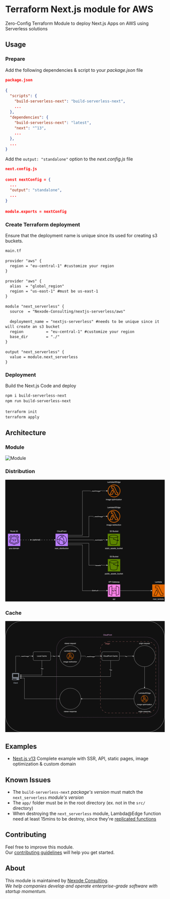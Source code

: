 # Terraform Next.js module for AWS

Zero-Config Terraform Module to deploy Next.js Apps on AWS using Serverless solutions


## Usage

### Prepare 

Add the following dependencies & script to your _package.json_ file

```json
package.json

{
  "scripts": {
    "build-serverless-next": "build-serverless-next",
    ...
  },
  "dependencies": {
    "build-serverless-next": "latest",
    "next": "^13",
    ...
  },
  ...
}
```

Add the `output: "standalone"` option to the _next.config.js_ file

```json
next.config.js

const nextConfig = {
  ...
  "output": "standalone",
  ...
}

module.exports = nextConfig

```


### Create Terraform deployment

Ensure that the deployment name is unique since its used for creating s3 buckets.

```
main.tf

provider "aws" {
  region = "eu-central-1" #customize your region
}

provider "aws" {
  alias  = "global_region"
  region = "us-east-1" #must be us-east-1
}

module "next_serverless" {
  source  = "Nexode-Consulting/nextjs-serverless/aws"

  deployment_name = "nextjs-serverless" #needs to be unique since it will create an s3 bucket
  region          = "eu-central-1" #customize your region
  base_dir        = "./"
}

output "next_serverless" {
  value = module.next_serverless
}
```

### Deployment
Build the Next.js Code and deploy
```bash
npm i build-serverless-next
npm run build-serverless-next

terraform init
terraform apply
```


## Architecture

### Module 
![Module ](https://github.com/Nexode-Consulting/terraform-aws-nextjs-serverless/blob/main/visuals/module.webp?raw=true)

### Distribution 
![Distribution ](https://github.com/Nexode-Consulting/terraform-aws-nextjs-serverless/blob/main/visuals/distribution.webp?raw=true)

### Cache 
![Cache ](https://github.com/Nexode-Consulting/terraform-aws-nextjs-serverless/blob/main/visuals/cache.webp?raw=true)


## Examples

* [Next.js v13](https://github.com/Nexode-Consulting/terraform-aws-nextjs-serverless/tree/main/examples/nextjs-v13)
  Complete example with SSR, API, static pages, image optimization & custom domain


## Known Issues

* The `build-serverless-next` _package's version_ must match the `next_serverless` _module's version_
* The `app/` folder must be in the root directory (ex. not in the `src/` directory)
* When destroying the `next_serverless` module, Lambda@Edge function need at least 15mins to be destroy, since they're [replicated functions](https://docs.aws.amazon.com/AmazonCloudFront/latest/DeveloperGuide/lambda-edge-delete-replicas.html)


## Contributing

Feel free to improve this module. \
Our [contributing guidelines](https://github.com/Nexode-Consulting/terraform-aws-nextjs-serverless/tree/main/CONTRIBUTING.md) will help you get started.


## About

This module is maintained by [Nexode Consulting](https://nexode.de/en/). \
_We help companies develop and operate enterprise-grade software with startup momentum._
